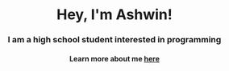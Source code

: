 <div align = 'center' > 
  <h1>Hey, I'm Ashwin!</h1>
  <h3>I am a high school student interested in programming</h3>
  <h4>Learn more about me <a href = 'https://ashwintalwalkar.com/' target="_blank">here</a></h4>
</div>
